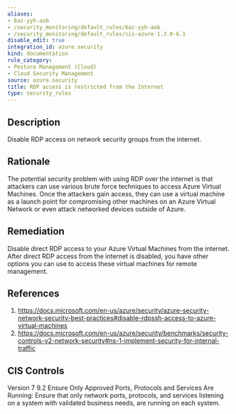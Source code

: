 ```yaml
---
aliases:
- 6az-yyh-aob
- /security_monitoring/default_rules/6az-yyh-aob
- /security_monitoring/default_rules/cis-azure-1.3.0-6.1
disable_edit: true
integration_id: azure.security
kind: documentation
rule_category:
- Posture Management (Cloud)
- Cloud Security Management
source: azure.security
title: RDP access is restricted from the Internet
type: security_rules
---
```


## Description

Disable RDP access on network security groups from the internet.

## Rationale

The potential security problem with using RDP over the internet is that attackers can use various brute force techniques to access Azure Virtual Machines. Once the attackers gain access, they can use a virtual machine as a launch point for compromising other machines on an Azure Virtual Network or even attack networked devices outside of Azure.

## Remediation

Disable direct RDP access to your Azure Virtual Machines from the internet. After direct RDP access from the internet is disabled, you have other options you can use to access these virtual machines for remote management.

## References

1. https://docs.microsoft.com/en-us/azure/security/azure-security-network-security-best-practices#disable-rdpssh-access-to-azure-virtual-machines
2. https://docs.microsoft.com/en-us/azure/security/benchmarks/security-controls-v2-network-security#ns-1-implement-security-for-internal-traffic

## CIS Controls

Version 7 9.2 Ensure Only Approved Ports, Protocols and Services Are Running: Ensure that only network ports, protocols, and services listening on a system with validated business needs, are running on each system.
